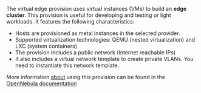 The virtual edge provision uses virtual instances (VMs) to build an **edge cluster**. This provision is useful for developing and testing or light workloads. It features the following characteristics:

* Hosts are provisioned as metal instances in the selected provider.
* Supported virtualization technologies: QEMU (nested virtualization) and LXC (system containers)
* The provision includes a public network (Internet reachable IPs)
* It also includes a virtual network template to create private VLANs. You need to instantiate this network template.

More information [about](about) using this provision can be found in the [OpenNebula documentation](https://opennebula.io)

